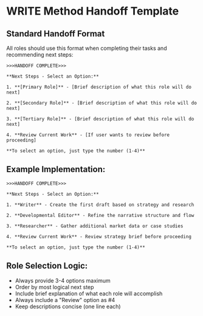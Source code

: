 # WRITE Method Handoff Template

## Standard Handoff Format

All roles should use this format when completing their tasks and recommending next steps:

```
>>>HANDOFF COMPLETE>>>

**Next Steps - Select an Option:**

1. **[Primary Role]** - [Brief description of what this role will do next]
   
2. **[Secondary Role]** - [Brief description of what this role will do next]
   
3. **[Tertiary Role]** - [Brief description of what this role will do next]

4. **Review Current Work** - [If user wants to review before proceeding]

**To select an option, just type the number (1-4)**
```

## Example Implementation:

```
>>>HANDOFF COMPLETE>>>

**Next Steps - Select an Option:**

1. **Writer** - Create the first draft based on strategy and research
   
2. **Developmental Editor** - Refine the narrative structure and flow
   
3. **Researcher** - Gather additional market data or case studies

4. **Review Current Work** - Review strategy brief before proceeding

**To select an option, just type the number (1-4)**
```

## Role Selection Logic:

- Always provide 3-4 options maximum
- Order by most logical next step
- Include brief explanation of what each role will accomplish
- Always include a "Review" option as #4
- Keep descriptions concise (one line each)